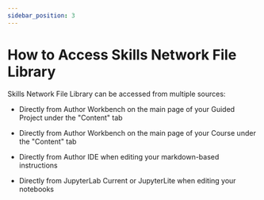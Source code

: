 ```yaml
---
sidebar_position: 3
---
```


# How to Access Skills Network File Library

Skills Network File Library can be accessed from multiple sources:

- Directly from Author Workbench on the main page of your Guided Project under the "Content" tab

- Directly from Author Workbench on the main page of your Course under the "Content" tab

- Directly from Author IDE when editing your markdown-based instructions

- Directly from JupyterLab Current or JupyterLite when editing your notebooks
